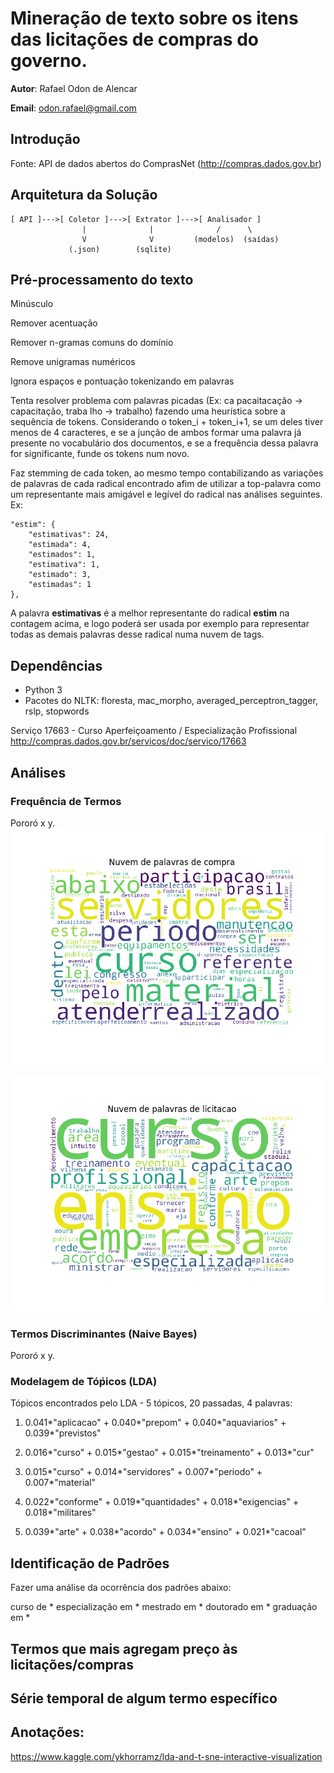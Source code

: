 # Mineração de texto sobre os itens das licitações de compras do governo.

**Autor**: Rafael Odon de Alencar

**Email**: odon.rafael@gmail.com

## Introdução
Fonte: API de dados abertos do ComprasNet (http://compras.dados.gov.br)

## Arquitetura da Solução

                                                    
    [ API ]--->[ Coletor ]--->[ Extrator ]--->[ Analisador ]
                    |              |              /      \
                    V              V         (modelos)  (saídas)
                 (.json)        (sqlite)         

## Pré-processamento do texto

Minúsculo

Remover acentuação 

Remover n-gramas comuns do domínio

Remove unigramas numéricos

Ignora espaços e pontuação tokenizando em palavras

Tenta resolver problema com palavras picadas (Ex: ca pacaitacação -> capacitação, traba lho -> trabalho) fazendo uma heurística sobre a sequência de tokens. Considerando o token_i + token_i+1, se um deles tiver menos de 4 caracteres, e se a junção de ambos formar uma palavra já presente no vocabulário dos documentos, e se a frequência dessa palavra for significante, funde os tokens num novo.

Faz stemming de cada token, ao mesmo tempo contabilizando as variações de palavras de cada radical encontrado afim de utilizar a top-palavra como um representante mais amigável e legível do radical nas análises seguintes.
Ex:

    "estim": {
        "estimativas": 24,
        "estimada": 4,
        "estimados": 1,
        "estimativa": 1,
        "estimado": 3,
        "estimadas": 1
    },

A palavra **estimativas** é a melhor representante do radical **estim** na contagem acima, e logo poderá ser usada por exemplo para representar todas as demais palavras desse radical numa nuvem de tags.


## Dependências

* Python 3
* Pacotes do NLTK: floresta, mac_morpho, averaged_perceptron_tagger, rslp, stopwords 

Serviço 17663 - Curso Aperfeiçoamento / Especialização Profissional
http://compras.dados.gov.br/servicos/doc/servico/17663

## Análises

### Frequência de Termos
Pororó x y.
![](out/tagcloud_compra.png?raw=true)

![](out/tagcloud_licitacao.png?raw=true)

### Termos Discriminantes (Naive Bayes)
Pororó x y.

### Modelagem de Tóṕicos (LDA)

Tópicos encontrados pelo LDA - 5 tópicos, 20 passadas, 4 palavras:

1. 0.041*"aplicacao" + 0.040*"prepom" + 0.040*"aquaviarios" + 0.039*"previstos"

2. 0.016*"curso" + 0.015*"gestao" + 0.015*"treinamento" + 0.013*"cur"

3. 0.015*"curso" + 0.014*"servidores" + 0.007*"periodo" + 0.007*"material"

4. 0.022*"conforme" + 0.019*"quantidades" + 0.018*"exigencias" + 0.018*"militares"

5. 0.039*"arte" + 0.038*"acordo" + 0.034*"ensino" + 0.021*"cacoal"

## Identificação de Padrões

Fazer uma análise da ocorrência dos padrões abaixo:

curso de *
especialização em *
mestrado em *
doutorado em *
graduação em *

## Termos que mais agregam preço às licitações/compras

## Série temporal de algum termo específico

## Anotações:

https://www.kaggle.com/ykhorramz/lda-and-t-sne-interactive-visualization